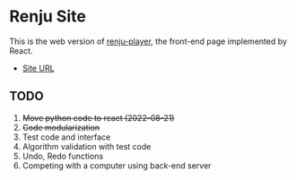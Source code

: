 # Renju Site

This is the web version of [renju-player](https://github.com/Sinclairr08/renju-player), the front-end page implemented by React.

- [Site URL](https://sinclairr08.github.io/renju-site)

## TODO

1. ~~Move python code to react (2022-08-21)~~
2. ~~Code modularization~~
3. Test code and interface
4. Algorithm validation with test code
5. Undo, Redo functions
6. Competing with a computer using back-end server
